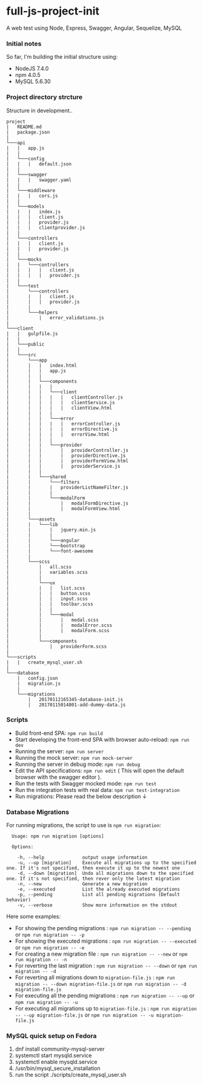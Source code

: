 # full-js-project-init
A web test using Node, Express, Swagger, Angular, Sequelize, MySQL

### Initial notes
So far, I'm building the initial structure using:
- NodeJS 7.4.0
- npm 4.0.5
- MySQL 5.6.30

### Project directory strcture

Structure in development..

```
project
|   README.md
|   package.json
|
└───api
|   |   app.js
|   |
|   └───config
|   |   |   default.json
|   |
|   └───swagger
|   |   |   swagger.yaml
|   |
|   └───middleware
|   |   |   cors.js
|   |
|   └───models
|   |   |   index.js
|   |   |   client.js
|   |   |   provider.js
|   |   |   clientprovider.js
|   |
|   └───controllers
|   |   |   client.js
|   |   |   provider.js
|   |
|   └───mocks
|   |   └───controllers
|   |   |   |   client.js
|   |   |   |   provider.js
|   |
|   └───test
|       └───controllers
|       |   |   client.js
|       |   |   provider.js
|       |
|       └───helpers
|           |   error_validations.js
|
└───client
|   |   gulpfile.js
|   |
|   └───public
|   |
|   └───src
|       └───app
|       |   |   index.html
|       |   |   app.js
|       |   |
|       |   └───components
|       |   |   | 
|       |   |   └───client
|       |   |   |   |   clientController.js
|       |   |   |   |   clientService.js
|       |   |   |   |   clientView.html
|       |   |   |
|       |   |   └───error
|       |   |   |   |   errorController.js
|       |   |   |   |   errorDirective.js
|       |   |   |   |   errorView.html
|       |   |   |
|       |   |   └───provider
|       |   |       |   providerController.js
|       |   |       |   providerDirective.js
|       |   |       |   providerFormView.html
|       |   |       |   providerService.js
|       |   |
|       |   └───shared
|       |       └───filters
|       |       |   providerListNameFilter.js
|       |       |
|       |       └───modalForm
|       |           |   modalFormDirective.js
|       |           |   modalFormView.html
|       |
|       └───assets
|       |   └───lib
|       |       |   jquery.min.js
|       |       |
|       |       └───angular
|       |       └───bootstrap
|       |       └───font-awesome
|       |
|       └───scss
|           |   all.scss
|           |   variables.scss
|           |
|           └───ux
|           |   |   list.scss
|           |   |   button.scss
|           |   |   input.scss
|           |   |   toolbar.scss
|           |   |
|           |   └───modal
|           |       |   modal.scss
|           |       |   modalError.scss
|           |       |   modalForm.scss
|           |
|           └───components
|               |   providerForm.scss
|
└───scripts
|   |   create_mysql_user.sh
|
└───database
    |   config.json
    |   migration.js
    |
    └───migrations
        |   20170112165345-database-init.js
        |   20170115014801-add-dummy-data.js
```

### Scripts

* Build front-end SPA: `npm run build`
* Start developing the front-end SPA with browser auto-reload: `npm run dev`
* Running the server: `npm run server`
* Running the mock server: `npm run mock-server`
* Running the server in debug mode: `npm run debug`
* Edit the API specifications: `npm run edit`  ( This will open the default browser with the swagger editor ).
* Run the tests with Swagger mocked mode: `npm run test`
* Run the integration tests with real data: `npm run test-integration`
* Run migrations: Please read the below description ↓

### Database Migrations

For running migrations, the script to use is `npm run migration`:

```
  Usage: npm run migration [options]

  Options:

    -h, --help              output usage information
    -u, --up [migration]    Execute all migrations up to the specified one. If it's not specified, then execute it up to the newest one
    -d, --down [migration]  Undo all migrations down to the specified one. If it's not specified, then rever only the latest migration
    -n, --new               Generate a new migration
    -e, --executed          List the already executed migrations
    -p, --pending           List all pending migrations (Default behavior)
    -v, --verbose           Show more information on the stdout
```

Here some examples:

* For showing the pending migrations : `npm run migration -- --pending` or `npm run migration -- -p`
* For showing the executed migrations : `npm run migration -- --executed` or `npm run migration -- -e`
* For creating a new migration file : `npm run migration -- --new` or `npm run migration -- -n`
* For reverting the last migration : `npm run migration -- --down` or `npm run migration -- -d`
* For reverting all migrations down to `migration-file.js` : `npm run migration -- --down migration-file.js` or `npm run migration -- -d migration-file.js`
* For executing all the pending migrations : `npm run migration -- --up` or `npm run migration -- -u`
* For executing all migrations up to `migration-file.js` : `npm run migration -- --up migration-file.js` or `npm run migration -- -u migration-file.js`

### MySQL quick setup on Fedora

1. dnf install community-mysql-server
2. systemctl start mysqld.service
3. systemctl enable mysqld.service
4. /usr/bin/mysql_secure_installation
5. run the script ./scripts/create_mysql_user.sh
